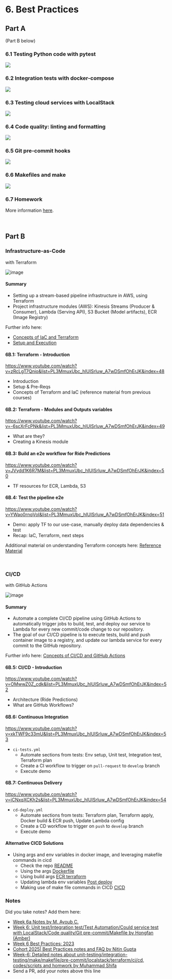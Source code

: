 # 6. Best Practices

## Part A

(Part B below)

### 6.1 Testing Python code with pytest

<a href="https://www.youtube.com/watch?v=CJp1eFQP5nk&list=PL3MmuxUbc_hIUISrluw_A7wDSmfOhErJK">
  <img src="images/thumbnail-6-1.jpg">
</a>


### 6.2 Integration tests with docker-compose

<a href="https://www.youtube.com/watch?v=lBX0Gl7Z1ck&list=PL3MmuxUbc_hIUISrluw_A7wDSmfOhErJK">
  <img src="images/thumbnail-6-2.jpg">
</a>


### 6.3 Testing cloud services with LocalStack

<a href="https://www.youtube.com/watch?v=9yMO86SYvuI&list=PL3MmuxUbc_hIUISrluw_A7wDSmfOhErJK">
  <img src="images/thumbnail-6-3.jpg">
</a>


### 6.4 Code quality: linting and formatting

<a href="https://www.youtube.com/watch?v=uImvWE-iSDQ&list=PL3MmuxUbc_hIUISrluw_A7wDSmfOhErJK">
  <img src="images/thumbnail-6-4.jpg">
</a>


### 6.5 Git pre-commit hooks

<a href="https://www.youtube.com/watch?v=lmMZ7Axk2T8&list=PL3MmuxUbc_hIUISrluw_A7wDSmfOhErJK">
  <img src="images/thumbnail-6-5.jpg">
</a>


### 6.6 Makefiles and make

<a href="https://www.youtube.com/watch?v=F6DZdvbRZQQ&list=PL3MmuxUbc_hIUISrluw_A7wDSmfOhErJK">
  <img src="images/thumbnail-6-6.jpg">
</a>


### 6.7 Homework

More information [here](../cohorts/2025/06-best-practices/homework.md).

<br>

## Part B

### Infrastructure-as-Code
with Terraform 

![image](AWS-stream-pipeline.png)

#### Summary
* Setting up a stream-based pipeline infrastructure in AWS, using Terraform
* Project infrastructure modules (AWS): Kinesis Streams (Producer & Consumer), Lambda (Serving API), S3 Bucket (Model artifacts), ECR (Image Registry)

Further info here:
* [Concepts of IaC and Terraform](docs.md#concepts-of-iac-and-terraform)
* [Setup and Execution](https://github.com/DataTalksClub/mlops-zoomcamp/tree/main/06-best-practices/code#iac)

#### 6B.1: Terraform - Introduction

https://www.youtube.com/watch?v=zRcLgT7Qnio&list=PL3MmuxUbc_hIUISrluw_A7wDSmfOhErJK&index=48

* Introduction
* Setup & Pre-Reqs
* Concepts of Terraform and IaC (reference material from previous courses)

#### 6B.2: Terraform - Modules and Outputs variables

https://www.youtube.com/watch?v=-6scXrFcPNk&list=PL3MmuxUbc_hIUISrluw_A7wDSmfOhErJK&index=49

* What are they?
* Creating a Kinesis module

#### 6B.3: Build an e2e workflow for Ride Predictions

https://www.youtube.com/watch?v=JVydd1K6R7M&list=PL3MmuxUbc_hIUISrluw_A7wDSmfOhErJK&index=50

* TF resources for ECR, Lambda, S3

#### 6B.4: Test the pipeline e2e

https://www.youtube.com/watch?v=YWao0rnqVoI&list=PL3MmuxUbc_hIUISrluw_A7wDSmfOhErJK&index=51

* Demo: apply TF to our use-case, manually deploy data dependencies & test
* Recap: IaC, Terraform, next steps

Additional material on understanding Terraform concepts here: [Reference Material](docs.md#concepts-of-iac-and-terraform)

<br>

### CI/CD
with GitHub Actions

![image](ci_cd_zoomcamp.png)

#### Summary

* Automate a complete CI/CD pipeline using GitHub Actions to automatically trigger jobs 
to build, test, and deploy our service to Lambda for every new commit/code change to our repository.
* The goal of our CI/CD pipeline is to execute tests, build and push container image to a registry,
and update our lambda service for every commit to the GitHub repository.

Further info here: [Concepts of CI/CD and GitHub Actions](docs.md#concepts-of-ci-cd-and-github-actions)


#### 6B.5: CI/CD - Introduction

https://www.youtube.com/watch?v=OMwwZ0Z_cdk&list=PL3MmuxUbc_hIUISrluw_A7wDSmfOhErJK&index=52

* Architecture (Ride Predictions)
* What are GitHub Workflows?

#### 6B.6: Continuous Integration

https://www.youtube.com/watch?v=xkTWF9c33mU&list=PL3MmuxUbc_hIUISrluw_A7wDSmfOhErJK&index=53

* `ci-tests.yml`
    * Automate sections from tests: Env setup, Unit test, Integration test, Terraform plan
    * Create a CI workflow to trigger on `pull-request` to `develop` branch
    * Execute demo

#### 6B.7: Continuous Delivery

https://www.youtube.com/watch?v=jCNxqXCKh2s&list=PL3MmuxUbc_hIUISrluw_A7wDSmfOhErJK&index=54

* `cd-deploy.yml`
    * Automate sections from tests: Terraform plan, Terraform apply, Docker build & ECR push, Update Lambda config
    * Create a CD workflow to trigger on `push` to `develop` branch
    * Execute demo

#### Alternative CICD Solutions

* Using args and env variables in docker image, and leveraging makefile commands in cicd
    * Check the repo [README](https://github.com/Nakulbajaj101/mlops-zoomcamp/blob/main/06-best-practices/code-practice/README.md)
    * Using the args [Dockerfile](https://github.com/Nakulbajaj101/mlops-zoomcamp/blob/main/06-best-practices/code-practice/Dockerfile)
    * Using build args [ECR terraform](https://github.com/Nakulbajaj101/mlops-zoomcamp/blob/main/06-best-practices/code-practice/deploy/modules/ecr/main.tf)
    * Updating lambda env variables [Post deploy](https://github.com/Nakulbajaj101/mlops-zoomcamp/blob/main/06-best-practices/code-practice/deploy/run_apply_local.sh)
    * Making use of make file commands in CICD [CICD](https://github.com/Nakulbajaj101/mlops-zoomcamp/tree/main/.github/workflows)


### Notes

Did you take notes? Add them here:
* [Week 6a Notes by M. Ayoub C.](https://gist.github.com/Qfl3x/267d4cff36b58de67b4e33ca3fc9983f)
* [Week 6: Unit test/Integration test/Test Automation/Could service test with LocalStack/Code quality/Git pre-commit/Makefile by Hongfan (Amber)](https://github.com/Muhongfan/MLops/blob/main/06-best-practice/README.md)
* [Week 6 Best Practices: 2023](https://github.com/dimzachar/mlops-zoomcamp/tree/master/notes/Week_6)
* [Cohort 2025| Best Practices notes and FAQ by Nitin Gupta](https://github.com/niting9881/course-mlops-zoomcamp/blob/main/06-best-practices/README.md)
* [Week-6: Detailed notes about unit-testing/integration-testing/make/makefile/pre-commit/localstack/terraform/ci/cd, codes/scripts and homwork by Muhammad Shifa](https://github.com/MuhammadShifa/mlops-zoomcamp2025/blob/main/06-best-practices/code/README.md)
* Send a PR, add your notes above this line
